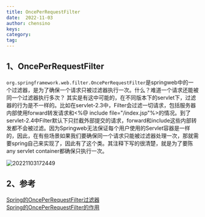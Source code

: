 ```yaml
---
title: OncePerRequestFilter
date:  2022-11-03
author: chensino
keys:
category:
tag:
---
```


## 1、OncePerRequestFilter

`org.springframework.web.filter.OncePerRequestFilter`是springweb中的一个过滤器，是为了确保一个请求只被过滤器执行一次。什么？难道一个请求还能被同一个过滤器执行多次？
其实是有这中可能的，在不同版本下的servlet下，过滤器的行为是不一样的。比如在servlet-2.3中，Filter会过滤一切请求，包括服务器内部使用forward转发请求和<%@ include file="/index.jsp"%>的情况。到了servlet-2.4中Filter默认下只拦截外部提交的请求，forward和include这些内部转发都不会被过滤。因为Springweb无法保证每个用户使用的Servlet容器是一样的，因此，在有些场景如果我们要确保同一个请求只能被过滤器处理一次，那就需要spring自己来实现了，因此有了这个类。其注释下写的很清楚，就是为了要陈any servlet container都确保只执行一次。

![20221103172449](https://afatpig.oss-cn-chengdu.aliyuncs.com/blog/20221103172449.png)

## 2、参考

[Spring的OncePerRequestFilter过滤器](https://blog.csdn.net/weixin_43944305/article/details/119923969)  
[Spring的OncePerRequestFilter的作用](https://blog.csdn.net/zl1zl2zl3/article/details/79270664)